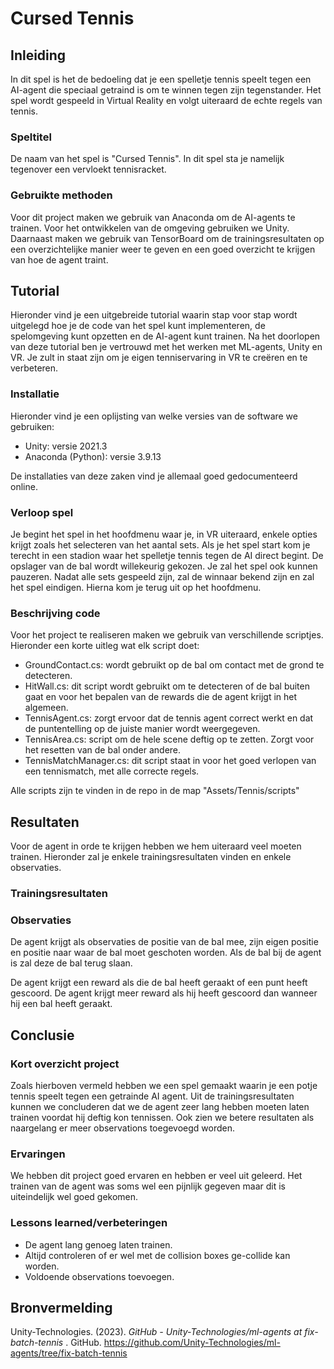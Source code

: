 # Cursed Tennis

## Inleiding

In dit spel is het de bedoeling dat je een spelletje tennis speelt tegen een AI-agent die speciaal getraind is om te winnen tegen zijn tegenstander. Het spel wordt gespeeld in Virtual Reality en volgt uiteraard de echte regels van tennis.

### Speltitel

De naam van het spel is "Cursed Tennis". In dit spel sta je namelijk tegenover een vervloekt tennisracket.

### Gebruikte methoden

Voor dit project maken we gebruik van Anaconda om de AI-agents te trainen. Voor het ontwikkelen van de omgeving gebruiken we Unity. Daarnaast maken we gebruik van TensorBoard om de trainingsresultaten op een overzichtelijke manier weer te geven en een goed overzicht te krijgen van hoe de agent traint.

## Tutorial

Hieronder vind je een uitgebreide tutorial waarin stap voor stap wordt uitgelegd hoe je de code van het spel kunt implementeren, de spelomgeving kunt opzetten en de AI-agent kunt trainen. Na het doorlopen van deze tutorial ben je vertrouwd met het werken met ML-agents, Unity en VR. Je zult in staat zijn om je eigen tenniservaring in VR te creëren en te verbeteren.

### Installatie

Hieronder vind je een oplijsting van welke versies van de software we gebruiken:

- Unity: versie 2021.3
- Anaconda (Python): versie 3.9.13

De installaties van deze zaken vind je allemaal goed gedocumenteerd online.

### Verloop spel

Je begint het spel in het hoofdmenu waar je, in VR uiteraard, enkele opties krijgt zoals het selecteren van het aantal sets. Als je het spel start kom je terecht in een stadion waar het spelletje tennis tegen de AI direct begint. De opslager van de bal wordt willekeurig gekozen. Je zal het spel ook kunnen pauzeren. Nadat alle sets gespeeld zijn, zal de winnaar bekend zijn en zal het spel eindigen. Hierna kom je terug uit op het hoofdmenu.

### Beschrijving code

Voor het project te realiseren maken we gebruik van verschillende scriptjes. Hieronder een korte uitleg wat elk script doet:

- GroundContact.cs: wordt gebruikt op de bal om contact met de grond te detecteren.
- HitWall.cs: dit script wordt gebruikt om te detecteren of de bal buiten gaat en voor het bepalen van de rewards die de agent krijgt in het algemeen.
- TennisAgent.cs: zorgt ervoor dat de tennis agent correct werkt en dat de puntentelling op de juiste manier wordt weergegeven.
- TennisArea.cs: script om de hele scene deftig op te zetten. Zorgt voor het resetten van de bal onder andere.
- TennisMatchManager.cs: dit script staat in voor het goed verlopen van een tennismatch, met alle correcte regels.

 Alle scripts zijn te vinden in de repo in de map "Assets/Tennis/scripts"

## Resultaten

Voor de agent in orde te krijgen hebben we hem uiteraard veel moeten trainen. Hieronder zal je enkele trainingsresultaten vinden en enkele observaties.

### Trainingsresultaten

### Observaties

De agent krijgt als observaties de positie van de bal mee, zijn eigen positie en positie naar waar de bal moet geschoten worden. Als de bal bij de agent is zal deze de bal terug slaan.

De agent krijgt een reward als die de bal heeft geraakt of een punt heeft gescoord. De agent krijgt meer reward als hij heeft gescoord dan wanneer hij een bal heeft geraakt.

## Conclusie

### Kort overzicht project

Zoals hierboven vermeld hebben we een spel gemaakt waarin je een potje tennis speelt tegen een getrainde AI agent. Uit de trainingsresultaten kunnen we concluderen dat we de agent zeer lang hebben moeten laten trainen voordat hij deftig kon tennissen. Ook zien we betere resultaten als naargelang er meer observations toegevoegd worden.

### Ervaringen

We hebben dit project goed ervaren en hebben er veel uit geleerd. Het trainen van de agent was soms wel een pijnlijk gegeven maar dit is uiteindelijk wel goed gekomen.

### Lessons learned/verbeteringen

- De agent lang genoeg laten trainen.
- Altijd controleren of er wel met de collision boxes ge-collide kan worden.
- Voldoende observations toevoegen.

## Bronvermelding

Unity-Technologies. (2023).  *GitHub - Unity-Technologies/ml-agents at fix-batch-tennis* . GitHub. https://github.com/Unity-Technologies/ml-agents/tree/fix-batch-tennis
